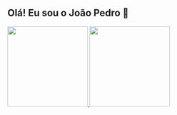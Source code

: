 ## Olá! Eu sou o João Pedro 👋

<div>
  <a href="https://github.com/Joao-Pedro-sp">
  <img height="180em" src="https://github-readme-stats.vercel.app/api?username=Joao-Pedro-sp&show_icons=true&theme=dark"/>
  <img height="180em" src="https://github-readme-stats.vercel.app/api/top-langs/?username=Joao-Pedro-sp&layout=compact&langs_count=16&theme=dark"/>
</div>    

